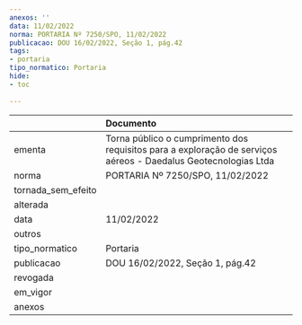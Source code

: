 ```yaml
---
anexos: ''
data: 11/02/2022
norma: PORTARIA Nº 7250/SPO, 11/02/2022
publicacao: DOU 16/02/2022, Seção 1, pág.42
tags:
- portaria
tipo_normatico: Portaria
hide: 
- toc 
 
---
```


|                    | Documento                                                                                                      |
|:-------------------|:---------------------------------------------------------------------------------------------------------------|
| ementa             | Torna público o cumprimento dos requisitos para a exploração de serviços aéreos - Daedalus Geotecnologias Ltda |
| norma              | PORTARIA Nº 7250/SPO, 11/02/2022                                                                               |
| tornada_sem_efeito |                                                                                                                |
| alterada           |                                                                                                                |
| data               | 11/02/2022                                                                                                     |
| outros             |                                                                                                                |
| tipo_normatico     | Portaria                                                                                                       |
| publicacao         | DOU 16/02/2022, Seção 1, pág.42                                                                                |
| revogada           |                                                                                                                |
| em_vigor           |                                                                                                                |
| anexos             |                                                                                                                |